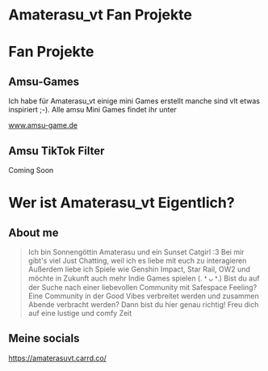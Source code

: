# Amaterasu_vt Fan Projekte 



# Fan Projekte 

## Amsu-Games
Ich habe für Amaterasu_vt einige mini Games erstellt manche sind vlt etwas inspiriert ;-).
Alle amsu Mini Games findet ihr unter 

www.amsu-game.de

## Amsu TikTok Filter
Coming Soon


# Wer ist Amaterasu_vt Eigentlich?
## About me
>   Ich bin Sonnengöttin Amaterasu und ein Sunset Catgirl :3
Bei mir gibt's viel Just Chatting, weil ich es liebe mit euch zu interagieren
Außerdem liebe ich Spiele wie Genshin Impact, Star Rail, OW2 und möchte in Zukunft auch mehr Indie Games spielen (. ❛ ᴗ ❛.)
Bist du auf der Suche nach einer liebevollen Community mit Safespace Feeling? Eine Community in der Good Vibes verbreitet werden und zusammen Abende verbracht werden? Dann bist du hier genau richtig! Freu dich auf eine lustige und comfy Zeit

## Meine socials
https://amaterasuvt.carrd.co/

